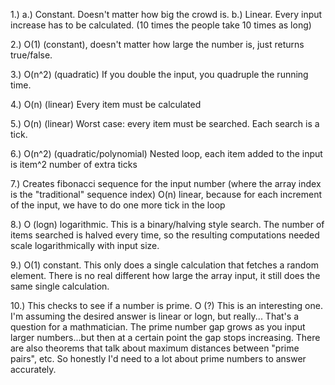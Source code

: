1.) 
  a.)  Constant.  Doesn't matter how big the crowd is.
  b.)  Linear.  Every input increase has to be calculated. (10 times the people take 10 times as long)

2.) O(1) (constant), doesn't matter how large the number is, just returns true/false.

3.) O(n^2) (quadratic) If you double the input, you quadruple the running time.   

4.) O(n) (linear)  Every item must be calculated

5.) O(n) (linear)  Worst case:  every item must be searched.  Each search is a tick.

6.) O(n^2) (quadratic/polynomial) Nested loop, each item added to the input is item^2 number of extra ticks

7.) Creates fibonacci sequence for the input number (where the array index is the "traditional" sequence index)
    O(n) linear, because for each increment of the input, we have to do one more tick in the loop

8.) O (logn) logarithmic.  This is a binary/halving style search.  The number of items searched is halved every time, so the resulting computations needed scale logarithmically with input size.

9.) O(1) constant.  This only does a single calculation that fetches a random element.  There is no real different how large the array input, it still does the same single calculation.

10.) This checks to see if a number is prime.  O (?)  This is an interesting one.  I'm assuming the desired answer is linear or logn, but really... That's a question for a mathmatician.  The prime number gap grows as you input larger numbers...but then at a certain point the gap stops increasing.  There are also theorems that talk about maximum distances between "prime pairs", etc.  So honestly I'd need to a lot about prime numbers to answer accurately. 





